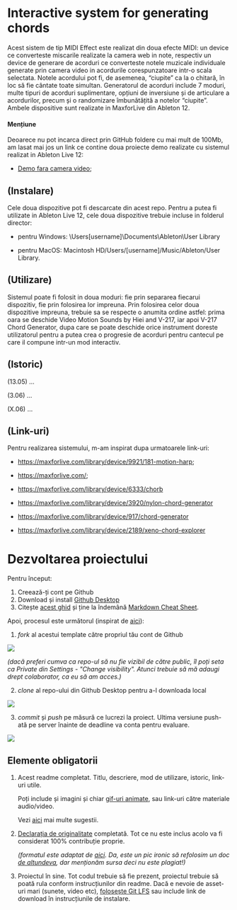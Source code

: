 # Interactive system for generating chords
Acest sistem de tip MIDI Effect este realizat din doua efecte MIDI: un device ce converteste miscarile realizate la camera web in note, respectiv un device de generare de acorduri ce converteste notele muzicale individuale generate prin camera video in acordurile corespunzatoare intr-o scala selectata. Notele acordului pot fi, de asemenea, “ciupite” ca la o chitară, în loc să fie cântate toate simultan. Generatorul de acorduri include 7 moduri, multe tipuri de acorduri suplimentare, opțiuni de inversiune și de articulare a acordurilor, precum și o randomizare îmbunătățită a notelor “ciupite”. Ambele dispositive sunt realizate in MaxforLive din Ableton 12.

#### **Mențiune**

Deoarece nu pot incarca direct prin GitHub foldere cu mai mult de 100Mb, am lasat mai jos un link ce contine doua proiecte demo realizate cu sistemul realizat in Ableton Live 12:

- [Demo fara camera video](https://we.tl/t-rtwEWWMdZH);

## (Instalare)
Cele doua dispozitive pot fi descarcate din acest repo. Pentru a putea fi utilizate in Ableton Live 12, cele doua dispozitive trebuie incluse in folderul director: 

- pentru Windows: \Users\[username]\Documents\Ableton\User Library

- pentru MacOS: Macintosh HD/Users/[username]/Music/Ableton/User Library.


## (Utilizare)
Sistemul poate fi folosit in doua moduri: fie prin separarea fiecarui dispozitiv, fie prin folosirea lor impreuna. Prin folosirea celor doua dispozitive impreuna, trebuie sa se respecte o anumita ordine astfel: prima oara se deschide Video Motion Sounds by Hiei and V-217, iar apoi V-217 Chord Generator, dupa care se poate deschide orice instrument doreste utilizatorul pentru a putea crea o progresie de acorduri pentru cantecul pe care il compune intr-un mod interactiv.

## (Istoric)

(13.05) ...

(3.06) ...

(X.06) ...

## (Link-uri)
Pentru realizarea sistemului, m-am inspirat dupa urmatoarele link-uri:

- https://maxforlive.com/library/device/9921/181-motion-harp;

- https://maxforlive.com/;

- https://maxforlive.com/library/device/6333/chorb

- https://maxforlive.com/library/device/3920/nylon-chord-generator	

- https://maxforlive.com/library/device/917/chord-generator

- https://maxforlive.com/library/device/2189/xeno-chord-explorer

# Dezvoltarea proiectului

Pentru început:

1. Creează-ți cont pe Github
2. Download și install [Github Desktop](https://desktop.github.com/)
3. Citește [acest ghid](https://charlesmartin.com.au/blog/2020/08/09/student-project-repository) și ține la îndemână [Markdown Cheat Sheet](https://www.markdownguide.org/cheat-sheet).

Apoi, procesul este următorul (inspirat de [aici](https://cs.anu.edu.au/courses/comp1720/deliverables/05-major-project/#submission-process)):

1. *fork* al acestui template către propriul tău cont de Github

![](assets/fork.gif)

_(dacă preferi cumva ca repo-ul să nu fie vizibil de către public, îl poți seta ca Private din Settings - "Change visibility". Atunci trebuie să mă adaugi drept colaborator, ca eu să am acces.)_

2. *clone* al repo-ului din Github Desktop pentru a-l downloada local

![](assets/clone.gif)

3. *commit* și *push* pe măsură ce lucrezi la proiect. Ultima versiune push-ată pe server înainte de deadline va conta pentru evaluare.

![](assets/commit.gif)

## Elemente obligatorii

1. Acest readme completat. Titlu, descriere, mod de utilizare, istoric, link-uri utile.

   Poți include și imagini și chiar [gif-uri animate](https://www.screentogif.com/), sau link-uri către materiale audio/video.
   
   Vezi [aici](https://charlesmartin.com.au/blog/2020/08/09/student-project-repository) mai multe sugestii.

2. [Declarația de originalitate](statement-of-originality.yml) completată. Tot ce nu este inclus acolo va fi considerat 100% contribuție proprie.

    *(formatul este adaptat de [aici](https://gitlab.cecs.anu.edu.au/comp1720/2018/comp1720-2018-major-project/-/blob/master/statement-of-originality.yml). Da, este un pic ironic să refolosim un doc [de altundeva](https://cs.anu.edu.au/courses/comp1720/resources/faq/#how-do-i-fill-out-my-statement-of-originality), dar menționăm sursa deci nu este plagiat!)*

3. Proiectul în sine. Tot codul trebuie să fie prezent, proiectul trebuie să poată rula conform instrucțiunilor din readme. Dacă e nevoie de asset-uri mari (sunete, video etc), [folosește Git LFS](https://git-lfs.github.com/) sau include link de download în instrucțiunile de instalare.

